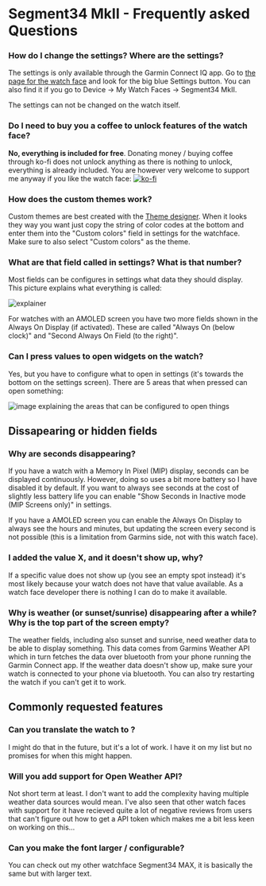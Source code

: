 # Segment34 MkII - Frequently asked Questions

### How do I change the settings? Where are the settings?
The settings is only available through the Garmin Connect IQ app. Go to [the page for the watch face](https://apps.garmin.com/apps/aa85d03d-ab89-4e06-b8c6-71a014198593) and look for the big blue Settings button. You can also find it if you go to Device -> My Watch Faces -> Segment34 MkII.

The settings can not be changed on the watch itself.

### Do I need to buy you a coffee to unlock features of the watch face?
**No, everything is included for free**. Donating money / buying coffee through ko-fi does not unlock anything as there is nothing to unlock, everything is already included. You are however very welcome to support me anyway if you like the watch face: [![ko-fi](https://ko-fi.com/img/githubbutton_sm.svg)](https://ko-fi.com/M4M51A1RGV)

### How does the custom themes work?
Custom themes are best created with the [Theme designer](https://ludw.github.io). When it looks they way you want just copy the string of color codes at the bottom and enter them into the "Custom colors" field in settings for the watchface. Make sure to also select "Custom colors" as the theme.

### What are that field called in settings? What is that number?
Most fields can be configures in settings what data they should display. This picture explains what everything is called:

![explainer](explainer.png)

For watches with an AMOLED screen you have two more fields shown in the Always On Display (if activated). These are called "Always On (below clock)" and "Second Always On Field (to the right)".

### Can I press values to open widgets on the watch?
Yes, but you have to configure what to open in settings (it's towards the bottom on the settings screen). There are 5 areas that when pressed can open something:

![image explaining the areas that can be configured to open things](press_to_open.png)

## Dissapearing or hidden fields

### Why are seconds disappearing?
If you have a watch with a Memory In Pixel (MIP) display, seconds can be displayed continuously. However, doing so uses a bit more battery so I have disabled it by default. If you want to always see seconds at the cost of slightly less battery life you can enable "Show Seconds in Inactive mode (MIP Screens only)" in settings.

If you have a AMOLED screen you can enable the Always On Display to always see the hours and minutes, but updating the screen every second is not possible (this is a limitation from Garmins side, not with this watch face).

### I added the value X, and it doesn't show up, why?
If a specific value does not show up (you see an empty spot instead) it's most likely because your watch does not have that value available. As a watch face developer there is nothing I can do to make it available. 

### Why is weather (or sunset/sunrise) disappearing after a while? Why is the top part of the screen empty?
The weather fields, including also sunset and sunrise, need weather data to be able to display something. This data comes from Garmins Weather API which in turn fetches the data over bluetooth from your phone running the Garmin Connect app. If the weather data doesn't show up, make sure your watch is connected to your phone via bluetooth. You can also try restarting the watch if you can't get it to work.

## Commonly requested features

### Can you translate the watch to <language>?
I might do that in the future, but it's a lot of work. I have it on my list but no promises for when this might happen.

### Will you add support for Open Weather API?
Not short term at least. I don't want to add the complexity having multiple weather data sources would mean. I've also seen that other watch faces with support for it have recieved quite a lot of negative reviews from users that can't figure out how to get a API token which makes me a bit less keen on working on this...

### Can you make the font larger / configurable?
You can check out my other watchface Segment34 MAX, it is basically the same but with larger text.